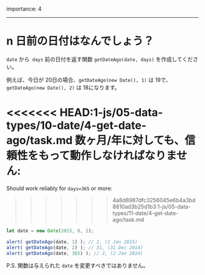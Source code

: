 importance: 4

---

# n 日前の日付はなんでしょう？

`date` から` days` 前の日付を返す関数 `getDateAgo(date, days)` を作成してください。

例えば、今日が 20日の場合、`getDateAgo(new Date(), 1)` は 19で、`getDateAgo(new Date(), 2)` は 18になります。

<<<<<<< HEAD:1-js/05-data-types/10-date/4-get-date-ago/task.md
数ヶ月/年に対しても、信頼性をもって動作しなければなりません:
=======
Should work reliably for `days=365` or more:
>>>>>>> 4a8d8987dfc3256045e6b4a3bd8810ad3b25d1b3:1-js/05-data-types/11-date/4-get-date-ago/task.md

```js
let date = new Date(2015, 0, 2);

alert( getDateAgo(date, 1) ); // 1, (1 Jan 2015)
alert( getDateAgo(date, 2) ); // 31, (31 Dec 2014)
alert( getDateAgo(date, 365) ); // 2, (2 Jan 2014)
```

P.S. 関数は与えられた `date` を変更すべきではありません。
